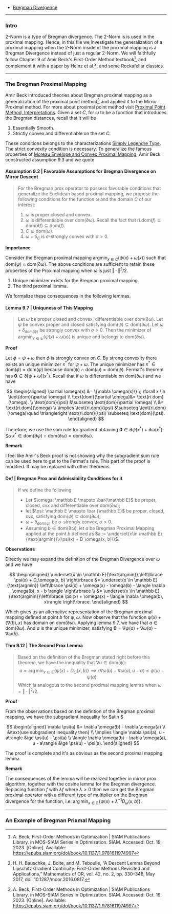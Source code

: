 - [Bregman Divergence](Bregman%20Divergence.md)

---
### **Intro**

2-Norm is a type of Bregman divergence. 
The 2-Norm is is used in the proximal mapping. 
Hence, in this file we investigate the generalization of a proximal mapping when the 2-Norm inside of the proximal mapping is a Bregman Divergence instead of just a regular 2-Norm. 
We will faithfully follow Chapter 9 of Amir Beck's First-Order Method textbook[^1], and complement it with a paper by Heinz et al.[^2], and some Rockafellar classics. 


---
### **The Bregman Proximal Mapping**

Amir Beck introduced theories about Bregman proximal mapping as a generalization of the proximal point method[^1] and applied it to the Mirror Proximal method. 
For more about proximal point method visit [Proximal Point Method, Interpretations](Proximal%20Point%20Method,%20Interpretations.md). 
Given a set $C$, for $\omega$ to be a function that introduces the Bregman distances, recall that it will be 
1. Essentially Smooth. 
2. Strictly convex and differentiable on the set $C$. 

These conditions belongs to the characterizations  [Simply Legendre Type](Simply%20Legendre%20Type.md). 
The strict convexity condition is necessary. 
To generalize the famous properties of [Moreau Envelope and Convex Proximal Mapping](Moreau%20Envelope%20and%20Convex%20Proximal%20Mapping.md), Amir Beck constructed assumption 9.3 and we quote 

#### **Assumption 9.2 | Favorable Assumptions for Bregman Divergence on Mirror Descent**
> For the Bregman prox operator to possess favorable conditions that generalize the Euclidean based proximal mapping, we propose the following conditions for the function $\omega$ and the domain $C$ of our interest: 
> 1. $\omega$ is proper closed and convex. 
> 2. $\omega$ is differentiable over $\text{dom}(\partial \omega)$. Recall the fact that $\text{ri.dom}(f)\subseteq \text{dom}(\partial f)\subseteq \text{dom}(f)$. 
> 3. $C \subseteq \text{dom}(\omega)$. 
> 4. $\omega + \delta_C$ is $\sigma$-strongly convex with $\sigma > 0$. 

**Importance**

Consider the Bregman proximal mapping ${\text{argmin}}_{x\in C}(\psi(x) + \omega(x))$ such that $\text{dom}(\psi) \cap \text{dom}(\partial \omega)$. 
The above conditions are sufficient to retain these properties of the Proximal mapping when $\omega$ is just $\Vert \cdot\Vert^2/2$. 
1. Unique minimizer exists for the Bregman proximal mapping. 
2. The third proximal lemma. 

We formalize these consequences in the following lemmas. 

#### **Lemma 9.7 | Uniquness of This Mapping**
> Let $\omega$ be proper closed and convex, differentiable over $\text{dom}(\partial \omega)$. 
> Let $\psi$ be convex proper and closed satisfying $\text{dom}(\psi)\subseteq \text{dom}(\partial\omega)$. 
> Let $\omega + \delta_{\text{dom}(\psi)}$ be strongly convex with $\sigma > 0$. 
> Then the minimizer of $\text{argmin}_{x\in \mathbb E}\{\psi(x) + \omega(x)\}$ is unique and belongs to $\text{dom}(\partial \omega)$. 

**Proof**

Let $\phi = \psi + \omega$ then $\phi$ is strongly convex on $C$. 
By strong convexity there exists an unique minimizer $x^*$ for $\psi + \omega$. 
The unique minimizer has $x^*\in \text{dom}(\phi) = \text{dom}(\psi)$ because $\text{dom}(\psi)\cap \text{dom}(\omega)  = \text{dom}(\psi)$. 
Fermat's theorem has $\mathbf 0\in \partial[\psi + \omega](x^*)$. 
Recall that if $\omega$ is differentiable on $\text{dom}(\partial \omega)$ and we have 

$$
\begin{aligned}
    \partial \omega(x) &= \{\nabla \omega(x)\} \; \forall x \in \text{dom}(\partial \omega)
    \\
    \text{dom}(\partial \omega)&= 
    \text{ri.dom}(\omega). 
    \\
    \text{dom}(\psi) &\subseteq \text{dom}(\partial \omega)
    \\
    &= \text{ri.dom}(\omega)
    \\
    \implies \text{ri.dom}(\psi) &\subseteq \text{ri.dom}(\omega)\quad \triangleright \text{ri.dom}(\psi) \subseteq \text{dom}(\psi). 
\end{aligned}
$$

Therefore, we use the sum rule for gradient obtaining $\mathbf 0\in \partial \psi(x^*) + \partial \omega(x^*)$. So $x^*\in \text{dom}(\partial\psi)\cap \text{dom}(\partial \omega) = \text{dom}(\partial \omega)$. 



**Remark**

I feel like Amir's Beck proof is not showing why the subgradient sum rule can be used here to get to the Fermat's rule. 
This part of the proof is modified. It may be replaced with other theorems.

#### **Def | Bregman Prox and Admissibility Conditions for it**
> If we define the following 
> * Let $\omega: \mathbb E \mapsto \bar{\mathbb E}$ be proper, closed, cvx and differentiable over $\text{dom}(\partial \omega)$; 
> * let $\psi: \mathbb E \mapsto \bar {\mathbb E}$ be proper, closed, cvx, satisfying $\text{dom}(\psi)\subseteq \text{dom}(\partial \omega)$;
> * $\omega + \delta_{\text{dom}(\psi)}$ be $\sigma$-strongly convex, $\sigma > 0$. 
> * Assuming $b\in \text{dom}(\partial \omega)$, let $a$ be Bregman Proximal Mapping applied at the point $b$ defined as 
> $a := \underset{x\in \mathbb E}{\text{argmin}}\{\psi(x) + D_\omega(x, b)\}$. 

**Observations**

Directly we may expand the definition of the Bregman Divergence over $\omega$ and we have 

$$
\begin{aligned}
    \underset{x \in \mathbb E}{\text{argmin}} \left\lbrace
       \psi(x) + D_\omega(x, b)
    \right\rbrace &= 
    \underset{x \in \mathbb E}{\text{argmin}}
    \left\lbrace
        \psi(x) + \omega(x) - \omega(b) - \langle \nabla \omega(b), x - b \rangle
    \right\rbrace
    \\
    &= 
    \underset{x \in \mathbb E}{\text{argmin}}\left\lbrace
        \psi(x) + \omega(x) - \langle \nabla \omega(b), x\rangle
    \right\rbrace. 
\end{aligned}
$$

Which gives us an alternative representation of the Bregman proximal mapping defined at point $b$ for $\psi, \omega$. 
Now observe that the function $\psi(x) + \langle \nabla (b), x\rangle$ has domain on $\text{dom}(\partial \omega)$. 
Applying lemma 9.7, we have that $a \in \text{dom}(\partial \omega)$. 
And $a$ is the unique minimizer, satisfying $\mathbf 0 = \nabla \psi(a) + \nabla\omega(a) - \nabla \omega(b)$. 


#### **Thm 9.12 | The Second Prox Lemma**
> Based on the definition of the Bregman stated right before this theorem, we have the inequality that $\forall u \in \text{dom}(\psi)$: 
> $$
>    a = \arg\min_{x\in \mathbb E} \{\psi(x) + D_\omega(x, b)\} \implies  \langle \nabla \omega(b) - \nabla \omega(a), u - a\rangle \le \psi(u) - \psi(a).
> $$
> Which is analogous to the second proximal mapping lemma when $\omega = \Vert \cdot\Vert^2/2$. 

**Proof**

From the observations based on the defintion of the Bregman proximal mapping, we have the subgradient inequality for $a\in $

$$
\begin{aligned}
    \nabla \psi(a) &= \nabla \omega(b) - \nabla \omega(a)
    \\
    &\text{use subgradient inequality then}
    \\
    \implies 
    \langle \nabla \psi(a), u -a\rangle 
    &\ge \psi(u) - \psi(a)
    \\
    \langle \nabla \omega(b) - \nabla \omega(a), u - a\rangle &\ge 
    \psi(u) - \psi(a). 
\end{aligned}
$$

The proof is complete and it's as obvious as the second proximal mapping lemma. 


**Remark**

The consequences of the lemma will be realized together in mirror prox algorithm, together with the cosine lemma for the Bregman divergence. 
Replacing function $f$ with $\lambda f$ where $\lambda > 0$ then we can get the Bregman proximal operator with a different type of multiplier on the Bregman divergence for the function, i.e: $\arg\min_{x \in \mathbb E}\{\psi(x) + \lambda^{-1}D_\omega(x, b) \}$. 

---
### **An Example of Bregman Prixmal Mapping**





[^1]: A. Beck, First-Order Methods in Optimization | SIAM Publications Library. in MOS-SIAM Series in Optimization. SIAM. Accessed: Oct. 19, 2023. [Online]. Available: https://epubs.siam.org/doi/book/10.1137/1.9781611974997
[^2]: H. H. Bauschke, J. Bolte, and M. Teboulle, “A Descent Lemma Beyond Lipschitz Gradient Continuity: First-Order Methods Revisited and Applications,” Mathematics of OR, vol. 42, no. 2, pp. 330–348, May 2017, doi: 10.1287/moor.2016.0817.


